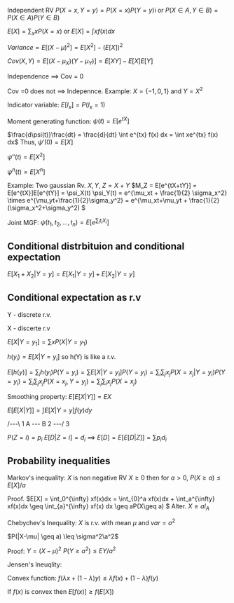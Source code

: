 Independent RV $P(X=x,Y=y) = P(X=x)P(Y=y)$i or $P(X \in A, Y \in B) = P(X \in A)P(Y \in B)$

$E[X] = \sum_x xP(X=x)$ or $E[X] = \int xf(x)dx$

$Variance = E[(X-\mu)^2] = E[X^2]-(E[X])^2$

$Cov(X,Y) = E[(X-\mu_X)(Y-\mu_Y)] = E[XY]-E[X]E[Y]$

Independence $\implies$ Cov = 0

Cov =0 does not $\implies$ Indepennce.
Example: $X= \{-1,0,1\}$ and $Y=X^2$


Indicator variable: $E[I_x] = P(I_x=1)$

Moment generating function: $\psi(t) = E[e^{tX}]$

$\frac{d\psi(t)}\frac{dt} = \frac{d}{dt} \int  e^{tx} f(x) dx =  \int xe^{tx} f(x) dx$
Thus, $\psi'(0) = E[X]$

$\psi''(t) = E[X^2]$

$\psi^n(t) = E[X^n]$


Example: Two gaussian Rv. $X,Y$, $Z=X+Y$
$M_Z = E[e^{tX+tY}] = E[e^{tX}]E[e^{tY}] = \psi_X(t) \psi_Y(t) = e^{\mu_xt + \frac{1}{2} \sigma_x^2} \times e^{\mu_yt+\frac{1}{2}\sigma_y^2} 
= e^{\mu_xt+\mu_yt + \frac{1}{2}(\sigma_x^2+\sigma_y^2) $


Joint MGF: $\psi(t_1, t_2, \dots, t_n) = E[e^{\sum_i t_i X_i}]$


## Conditional distrbituion and conditional expectation

$E[X_1+X_2|Y=y] = E[X_1|Y=y] + E[X_2|Y=y]$

## Conditional expectation as r.v

Y - discrete r.v.

X - discerte r.v

$E[X|Y=y_1] = \sum x P(X|Y=y_1)$

$h(y_i) = E[X|Y=y_i]$ so h(Y) is like a r.v.

$E[h(y)] = \sum_i h(y_i)P(Y=y_i) = \sum E[X|Y=y_i]P(Y=y_i)  = \sum_i \sum_j x_j P(X=x_j|Y=y_i)P(Y=y_i) = \sum_i \sum_j x_j P(X=x_j, Y=y_j)
= \sum_j \sum_i x_j P(X=x_j)$

Smoothing property: $E[E[X|Y]] = EX$


$E[E[X|Y]] = \int E[X|Y=y] f(y) dy$
   
  /---\  1
 A --- B 2
  \---/  3

$P(Z=i)=p_i$
$E[D|Z=i] = d_i$ $\implies$ $E[D] = E[E[D|Z]] = \sum p_id_i$

## Probability inequalities

Markov's inequality: 
$X$ is non negative RV $X \geq 0$ then for $a > 0$, $P(X \geq a) \leq E[X]/a$

Proof. $E[X] = \int_0^{\infty} xf(x)dx = \int_{0}^a xf(x)dx + \int_a^{\infty} xf(x)dx \geq \int_{a}^{\infty} xf(x) dx \geq aP(X\geq a) $
Alter. $X \geq a I_A$


Chebychev's Inequality:
$X$ is r.v. with mean $\mu$ and $var =\sigma^2$

$P(|X-\mu| \geq a) \leq \sigma^2\a^2$

Proof: $Y=(X-\mu)^2$ $P(Y \geq a^2) \leq EY/a^2$

Jensen's Ineuqlity:

Convex function: $f(\lambda x + (1-\lambda)y) \leq \lambda f(x) + (1-\lambda) f(y)$

If $f(x)$ is convex then $E[f(x)] \geq f(E[X])$

 

